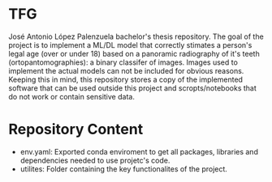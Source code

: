 # TFG
José Antonio López Palenzuela bachelor's thesis repository. The goal of the project is to implement a ML/DL model that correctly stimates a person's legal age (over or under 18) based on a panoramic radiography of it's teeth (ortopantomographies): a binary classifer of images. Images used to implement the actual models can not be included for obvious reasons. Keeping this in mind, this repository stores a copy of the implemented software that can be used outside this project and scropts/notebooks that do not work or contain sensitive data.

# Repository Content
- env.yaml: Exported conda enviroment to get all packages, libraries and dependencies needed to use projetc's code.
- utilites: Folder containing the key functionalites of the project.
